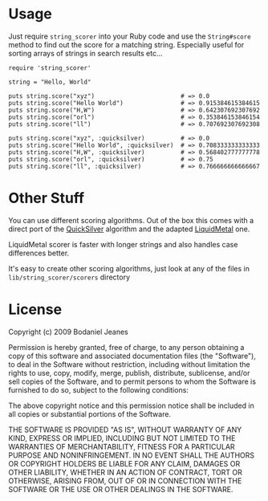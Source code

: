 # Usage

Just require `string_scorer` into your Ruby code and use the `String#score`
method to find out the score for a matching string. Especially useful for
sorting arrays of strings in search results etc...

    require 'string_scorer'

    string = "Hello, World"

    puts string.score("xyz")                        # => 0.0
    puts string.score("Hello World")                # => 0.915384615384615
    puts string.score("H,W")                        # => 0.642307692307692
    puts string.score("orl")                        # => 0.353846153846154
    puts string.score("ll")                         # => 0.707692307692308

    puts string.score("xyz", :quicksilver)          # => 0.0
    puts string.score("Hello World", :quicksilver)  # => 0.708333333333333
    puts string.score("H,W", :quicksilver)          # => 0.568402777777778
    puts string.score("orl", :quicksilver)          # => 0.75
    puts string.score("ll", :quicksilver)           # => 0.766666666666667

# Other Stuff

You can use different scoring algorithms. Out of the box this comes with a 
direct port of the [QuickSilver](http://is.gd/CUqC) algorithm and the adapted
[LiquidMetal](http://github.com/rmm5t/liquidmetal) one.

LiquidMetal scorer is faster with longer strings and also handles case
differences better.

It's easy to create other scoring algorithms, just look at any of the files
in `lib/string_scorer/scorers` directory

# License

Copyright (c) 2009 Bodaniel Jeanes

Permission is hereby granted, free of charge, to any person
obtaining a copy of this software and associated documentation
files (the "Software"), to deal in the Software without
restriction, including without limitation the rights to use,
copy, modify, merge, publish, distribute, sublicense, and/or sell
copies of the Software, and to permit persons to whom the
Software is furnished to do so, subject to the following
conditions:

The above copyright notice and this permission notice shall be
included in all copies or substantial portions of the Software.

THE SOFTWARE IS PROVIDED "AS IS", WITHOUT WARRANTY OF ANY KIND,
EXPRESS OR IMPLIED, INCLUDING BUT NOT LIMITED TO THE WARRANTIES
OF MERCHANTABILITY, FITNESS FOR A PARTICULAR PURPOSE AND
NONINFRINGEMENT. IN NO EVENT SHALL THE AUTHORS OR COPYRIGHT
HOLDERS BE LIABLE FOR ANY CLAIM, DAMAGES OR OTHER LIABILITY,
WHETHER IN AN ACTION OF CONTRACT, TORT OR OTHERWISE, ARISING
FROM, OUT OF OR IN CONNECTION WITH THE SOFTWARE OR THE USE OR
OTHER DEALINGS IN THE SOFTWARE.
